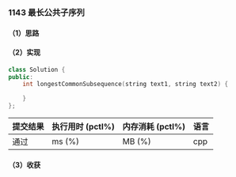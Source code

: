 ### 1143 最长公共子序列

#### （1）思路

#### （2）实现

```cpp
class Solution {
public:
    int longestCommonSubsequence(string text1, string text2) {

    }
};
```

| 提交结果 | 执行用时 (pctl%) | 内存消耗 (pctl%) | 语言 |
|:---------|:-----------------|:-----------------|:-----|
| 通过     |  ms (%)   |  MB (%)  | cpp  |

#### （3）收获
